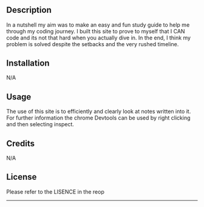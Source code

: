 # <Prework Study Guide Webpage>

## Description

In a nutshell my aim was to make an easy and fun study guide to help me through my coding journey. I built this site to prove to myself that I CAN code and its not that hard when you actually dive in. In the end, I think my problem is solved despite the setbacks and the very rushed timeline.


## Installation

N/A

## Usage

The use of this site is to efficiently and clearly look at notes written into it. For further information the chrome Devtools can be used by right clicking and then selecting inspect.

## Credits

N/A

## License

Please refer to the LISENCE in the reop

---


